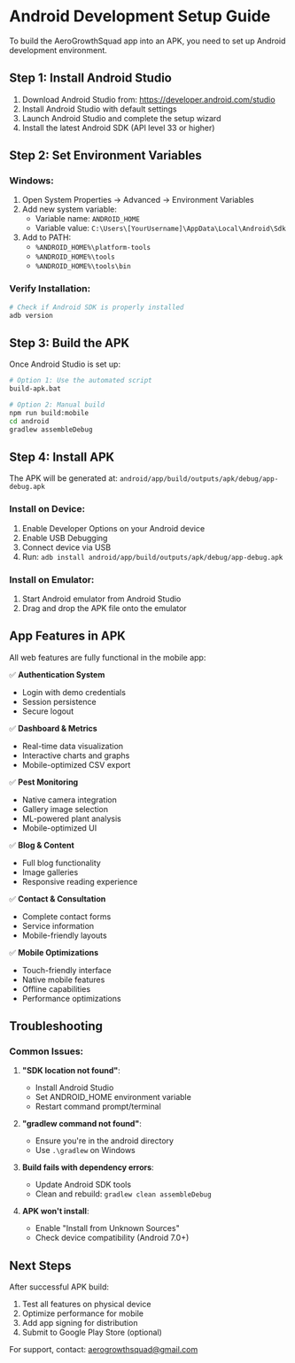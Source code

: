 # Android Development Setup Guide

To build the AeroGrowthSquad app into an APK, you need to set up Android development environment.

## Step 1: Install Android Studio

1. Download Android Studio from: https://developer.android.com/studio
2. Install Android Studio with default settings
3. Launch Android Studio and complete the setup wizard
4. Install the latest Android SDK (API level 33 or higher)

## Step 2: Set Environment Variables

### Windows:
1. Open System Properties → Advanced → Environment Variables
2. Add new system variable:
   - Variable name: `ANDROID_HOME`
   - Variable value: `C:\Users\[YourUsername]\AppData\Local\Android\Sdk`
3. Add to PATH:
   - `%ANDROID_HOME%\platform-tools`
   - `%ANDROID_HOME%\tools`
   - `%ANDROID_HOME%\tools\bin`

### Verify Installation:
```bash
# Check if Android SDK is properly installed
adb version
```

## Step 3: Build the APK

Once Android Studio is set up:

```bash
# Option 1: Use the automated script
build-apk.bat

# Option 2: Manual build
npm run build:mobile
cd android
gradlew assembleDebug
```

## Step 4: Install APK

The APK will be generated at:
`android/app/build/outputs/apk/debug/app-debug.apk`

### Install on Device:
1. Enable Developer Options on your Android device
2. Enable USB Debugging
3. Connect device via USB
4. Run: `adb install android/app/build/outputs/apk/debug/app-debug.apk`

### Install on Emulator:
1. Start Android emulator from Android Studio
2. Drag and drop the APK file onto the emulator

## App Features in APK

All web features are fully functional in the mobile app:

✅ **Authentication System**
- Login with demo credentials
- Session persistence
- Secure logout

✅ **Dashboard & Metrics**
- Real-time data visualization
- Interactive charts and graphs
- Mobile-optimized CSV export

✅ **Pest Monitoring**
- Native camera integration
- Gallery image selection
- ML-powered plant analysis
- Mobile-optimized UI

✅ **Blog & Content**
- Full blog functionality
- Image galleries
- Responsive reading experience

✅ **Contact & Consultation**
- Complete contact forms
- Service information
- Mobile-friendly layouts

✅ **Mobile Optimizations**
- Touch-friendly interface
- Native mobile features
- Offline capabilities
- Performance optimizations

## Troubleshooting

### Common Issues:

1. **"SDK location not found"**:
   - Install Android Studio
   - Set ANDROID_HOME environment variable
   - Restart command prompt/terminal

2. **"gradlew command not found"**:
   - Ensure you're in the android directory
   - Use `.\gradlew` on Windows

3. **Build fails with dependency errors**:
   - Update Android SDK tools
   - Clean and rebuild: `gradlew clean assembleDebug`

4. **APK won't install**:
   - Enable "Install from Unknown Sources"
   - Check device compatibility (Android 7.0+)

## Next Steps

After successful APK build:
1. Test all features on physical device
2. Optimize performance for mobile
3. Add app signing for distribution
4. Submit to Google Play Store (optional)

For support, contact: aerogrowthsquad@gmail.com